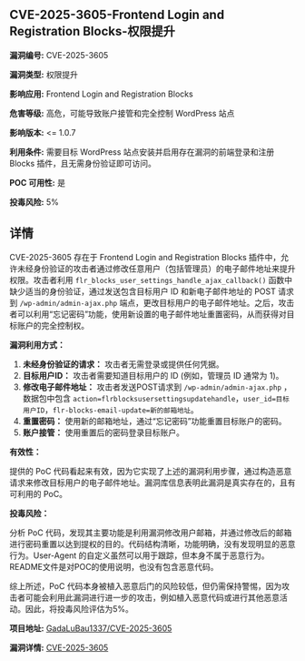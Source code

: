 ## CVE-2025-3605-Frontend Login and Registration Blocks-权限提升

**漏洞编号:** CVE-2025-3605

**漏洞类型:** 权限提升

**影响应用:** Frontend Login and Registration Blocks

**危害等级:** 高危，可能导致账户接管和完全控制 WordPress 站点

**影响版本:** <= 1.0.7

**利用条件:** 需要目标 WordPress 站点安装并启用存在漏洞的前端登录和注册 Blocks 插件，且无需身份验证即可访问。

**POC 可用性:** 是

**投毒风险:** 5%

## 详情

CVE-2025-3605 存在于 Frontend Login and Registration Blocks 插件中，允许未经身份验证的攻击者通过修改任意用户（包括管理员）的电子邮件地址来提升权限。攻击者利用 `flr_blocks_user_settings_handle_ajax_callback()` 函数中缺少适当的身份验证，通过发送包含目标用户 ID 和新电子邮件地址的 POST 请求到 `/wp-admin/admin-ajax.php` 端点，更改目标用户的电子邮件地址。之后，攻击者可以利用“忘记密码”功能，使用新设置的电子邮件地址重置密码，从而获得对目标账户的完全控制权。

**漏洞利用方式：**

1.  **未经身份验证的请求：** 攻击者无需登录或提供任何凭据。
2.  **目标用户ID：** 攻击者需要知道目标用户的 ID (例如，管理员 ID 通常为 1)。
3.  **修改电子邮件地址：**  攻击者发送POST请求到 `/wp-admin/admin-ajax.php` ，数据包中包含 `action=flrblocksusersettingsupdatehandle`，`user_id=目标用户ID`，`flr-blocks-email-update=新的邮箱地址`。
4.  **重置密码：** 使用新的邮箱地址，通过“忘记密码”功能重置目标账户的密码。
5.  **账户接管：** 使用重置后的密码登录目标账户。

**有效性：**

提供的 PoC 代码看起来有效，因为它实现了上述的漏洞利用步骤，通过构造恶意请求来修改目标用户的电子邮件地址。漏洞库信息表明此漏洞是真实存在的，且有可利用的 PoC。

**投毒风险：**

分析 PoC 代码，发现其主要功能是利用漏洞修改用户邮箱，并通过修改后的邮箱进行密码重置以达到提权的目的。代码结构清晰，功能明确，没有发现明显的恶意行为。User-Agent 的自定义虽然可以用于跟踪，但本身不属于恶意行为。 README文件是对POC的使用说明，也没有包含恶意代码。

综上所述，PoC 代码本身被植入恶意后门的风险较低，但仍需保持警惕，因为攻击者可能会利用此漏洞进行进一步的攻击，例如植入恶意代码或进行其他恶意活动。因此，将投毒风险评估为5%。

**项目地址:** [GadaLuBau1337/CVE-2025-3605](https://github.com/GadaLuBau1337/CVE-2025-3605)

**漏洞详情:** [CVE-2025-3605](https://nvd.nist.gov/vuln/detail/CVE-2025-3605)